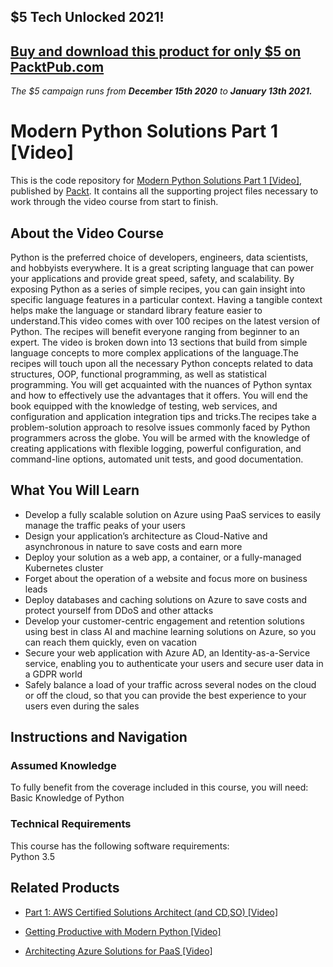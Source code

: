 ## $5 Tech Unlocked 2021!
[Buy and download this product for only $5 on PacktPub.com](https://www.packtpub.com/)
-----
*The $5 campaign         runs from __December 15th 2020__ to __January 13th 2021.__*

# Modern Python Solutions Part 1 [Video]
This is the code repository for [Modern Python Solutions Part 1 [Video]](https://www.packtpub.com/application-development/modern-python-solutions-part-1-video?utm_source=github&utm_medium=repository&utm_campaign=9781787284517), published by [Packt](https://www.packtpub.com/?utm_source=github). It contains all the supporting project files necessary to work through the video course from start to finish.
## About the Video Course
Python is the preferred choice of developers, engineers, data scientists, and hobbyists everywhere. It is a great scripting language that can power your applications and provide great speed, safety, and scalability. By exposing Python as a series of simple recipes, you can gain insight into specific language features in a particular context. Having a tangible context helps make the language or standard library feature easier to understand.This video comes with over 100 recipes on the latest version of Python. The recipes will benefit everyone ranging from beginner to an expert. The video is broken down into 13 sections that build from simple language concepts to more complex applications of the language.The recipes will touch upon all the necessary Python concepts related to data structures, OOP, functional programming, as well as statistical programming. You will get acquainted with the nuances of Python syntax and how to effectively use the advantages that it offers. You will end the book equipped with the knowledge of testing, web services, and configuration and application integration tips and tricks.The recipes take a problem-solution approach to resolve issues commonly faced by Python programmers across the globe. You will be armed with the knowledge of creating applications with flexible logging, powerful configuration, and command-line options, automated unit tests, and good documentation.

<H2>What You Will Learn</H2>
<DIV class=book-info-will-learn-text>
<UL>
<LI>Develop a fully scalable solution on Azure using PaaS services to easily manage the traffic peaks of your users 
<LI>Design your application’s architecture as Cloud-Native and asynchronous in nature to save costs and earn more 
<LI>Deploy your solution as a web app, a container, or a fully-managed Kubernetes cluster 
<LI>Forget about the operation of a website and focus more on business leads 
<LI>Deploy databases and caching solutions on Azure to save costs and protect yourself from DDoS and other attacks 
<LI>Develop your customer-centric engagement and retention solutions using best in class AI and machine learning solutions on Azure, so you can reach them quickly, even on vacation 
<LI>Secure your web application with Azure AD, an Identity-as-a-Service service, enabling you to authenticate your users and secure user data in a GDPR world 
<LI>Safely balance a load of your traffic across several nodes on the cloud or off the cloud, so that you can provide the best experience to your users even during the sales </LI></UL></DIV>

## Instructions and Navigation
### Assumed Knowledge
To fully benefit from the coverage included in this course, you will need:<br/>
Basic Knowledge of Python
### Technical Requirements
This course has the following software requirements:<br/>
Python 3.5

## Related Products
* [Part 1: AWS Certified Solutions Architect (and CD,SO) [Video]](https://www.packtpub.com/virtualization-and-cloud/part-1-aws-certified-solutions-architect-and-cdso-video?utm_source=github&utm_medium=repository&utm_campaign=9781838824396)

* [Getting Productive with Modern Python [Video]](https://prod.packtpub.com/in/application-development/getting-productive-modern-python-video)

* [Architecting Azure Solutions for PaaS [Video]](https://www.packtpub.com/virtualization-and-cloud/architecting-azure-solutions-paas-video?utm_source=github&utm_medium=repository&utm_campaign=9781838554286)

